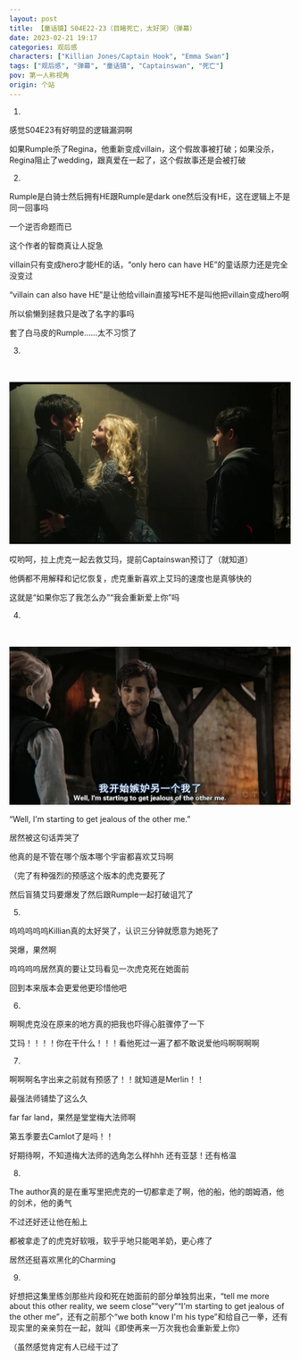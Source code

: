```yaml
---
layout: post
title: 【童话镇】S04E22-23（目睹死亡，太好哭）（弹幕）
date: 2023-02-21 19:17
categories: 观后感
characters: ["Killian Jones/Captain Hook", "Emma Swan"]
tags: ["观后感", "弹幕", "童话镇", "Captainswan", "死亡"]
pov: 第一人称视角
origin: 个站
---
```


1.

感觉S04E23有好明显的逻辑漏洞啊

如果Rumple杀了Regina，他重新变成villain，这个假故事被打破；如果没杀，Regina阻止了wedding，跟真爱在一起了，这个假故事还是会被打破

2.

Rumple是白骑士然后拥有HE跟Rumple是dark one然后没有HE，这在逻辑上不是同一回事吗

一个逆否命题而已

这个作者的智商真让人捉急

villain只有变成hero才能HE的话，“only hero can have HE”的童话原力还是完全没变过

“villain can also have HE”是让他给villain直接写HE不是叫他把villain变成hero啊

所以偷懒到拯救只是改了名字的事吗

套了白马皮的Rumple……太不习惯了

3.

<br><br>
![](/assets/images/OUAT/2023-02-21-OUAT-1.jpg)
<br>

哎哟呵，拉上虎克一起去救艾玛，提前Captainswan预订了（就知道）

他俩都不用解释和记忆恢复，虎克重新喜欢上艾玛的速度也是真够快的

这就是“如果你忘了我怎么办”“我会重新爱上你”吗

4.

<br><br>
![](/assets/images/OUAT/2023-02-21-OUAT-2.jpg)
<br>

“Well, I'm starting to get jealous of the other me.”

居然被这句话弄哭了

他真的是不管在哪个版本哪个宇宙都喜欢艾玛啊

（完了有种强烈的预感这个版本的虎克要死了

然后盲猜艾玛要爆发了然后跟Rumple一起打破诅咒了

5.

呜呜呜呜呜Killian真的太好哭了，认识三分钟就愿意为她死了

哭爆，果然啊

呜呜呜呜居然真的要让艾玛看见一次虎克死在她面前

回到本来版本会更爱他更珍惜他吧

6.

啊啊虎克没在原来的地方真的把我也吓得心脏骤停了一下

艾玛！！！！你在干什么！！！看他死过一遍了都不敢说爱他吗啊啊啊啊

7.

啊啊啊名字出来之前就有预感了！！就知道是Merlin！！

最强法师铺垫了这么久

far far land，果然是堂堂梅大法师啊

第五季要去Camlot了是吗！！

好期待啊，不知道梅大法师的选角怎么样hhh 还有亚瑟！还有格温

8.

The author真的是在重写里把虎克的一切都拿走了啊，他的船，他的朗姆酒，他的剑术，他的勇气

不过还好还让他在船上

都被拿走了的虎克好软哦，软乎乎地只能喝羊奶，更心疼了

居然还挺喜欢黑化的Charming

9.

好想把这集里练剑那些片段和死在她面前的部分单独剪出来，“tell me more about this other reality, we seem close”“very”“I'm starting to get jealous of the other me”，还有之前那个“we both know I'm his type”和给自己一拳，还有现实里的亲亲剪在一起，就叫《即使再来一万次我也会重新爱上你》

（虽然感觉肯定有人已经干过了
